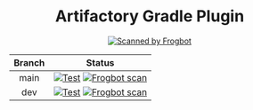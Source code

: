 <div align="center">

# Artifactory Gradle Plugin

[![Scanned by Frogbot](https://raw.github.com/jfrog/frogbot/master/images/frogbot-badge.svg)](https://github.com/jfrog/frogbot#readme)

</div>

| Branch |                                                                                                                                                                                                                                        Status                                                                                                                                                                                                                                         |
|:------:|:-------------------------------------------------------------------------------------------------------------------------------------------------------------------------------------------------------------------------------------------------------------------------------------------------------------------------------------------------------------------------------------------------------------------------------------------------------------------------------------:|
|  main  | [![Test](https://github.com/jfrog/artifactory-gradle-plugin/actions/workflows/test.yml/badge.svg?branch=main)](https://github.com/jfrog/artifactory-gradle-plugin/actions/workflows/test.yml?query=branch%3Amain) [![Frogbot scan](https://github.com/jfrog/artifactory-gradle-plugin/actions/workflows/frogbot-scan-pull-request.yml/badge.svg?branch=main)](https://github.com/jfrog/artifactory-gradle-plugin/actions/workflows/frogbot-scan-pull-request.yml?query=branch%3Amain) |
|  dev   |   [![Test](https://github.com/jfrog/artifactory-gradle-plugin/actions/workflows/test.yml/badge.svg?branch=dev)](https://github.com/jfrog/artifactory-gradle-plugin/actions/workflows/test.yml?query=branch%3Adev) [![Frogbot scan](https://github.com/jfrog/artifactory-gradle-plugin/actions/workflows/frogbot-scan-pull-request.yml/badge.svg?branch=dev)](https://github.com/jfrog/artifactory-gradle-plugin/actions/workflows/frogbot-scan-pull-request.yml?query=branch%3Adev)   |
